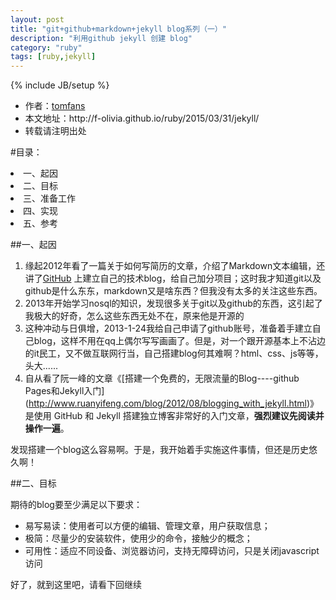 ```yaml
---
layout: post
title: "git+github+markdown+jekyll blog系列（一）"
description: "利用github jekyll 创建 blog"
category: "ruby"
tags: [ruby,jekyll]
---
```

{% include JB/setup %}

<ul>
    <li>作者：<a href="http://weibo.com/Polivia" target="blank">tomfans</a></li>
    <li>本文地址：http://f-olivia.github.io/ruby/2015/03/31/jekyll/</li>
    <li>转载请注明出处</li>
</ul>

#目录：
<lo>
<li>一、起因</li>
<li>二、目标</li>
<li>三、准备工作</li>
<li>四、实现</li>
<li>五、参考</li>
</lo>
	
##一、起因

1. 缘起2012年看了一篇关于如何写简历的文章，介绍了Markdown文本编辑，还讲了[GitHub](https://github.com/) 上建立自己的技术blog，给自己加分项目；这时我才知道git以及github是什么东东，markdown又是啥东西？但我没有太多的关注这些东西。
2. 2013年开始学习nosql的知识，发现很多关于git以及github的东西，这引起了我极大的好奇，怎么这些东西无处不在，原来他是开源的
3. 这种冲动与日俱增，2013-1-24我给自己申请了github账号，准备着手建立自己blog，这样不用在qq上偶尔写写画画了。但是，对一个跟开源基本上不沾边的it民工，又不做互联网行当，自己搭建blog何其难啊？html、css、js等等，头大......
4. 自从看了阮一峰的文章《[搭建一个免费的，无限流量的Blog----github Pages和Jekyll入门]
(http://www.ruanyifeng.com/blog/2012/08/blogging_with_jekyll.html)》是使用
GitHub 和 Jekyll 搭建独立博客非常好的入门文章，**强烈建议先阅读并操作一遍**。

发现搭建一个blog这么容易啊。于是，我开始着手实施这件事情，但还是历史悠久啊！

##二、目标

期待的blog要至少满足以下要求：

* 易写易读：使用者可以方便的编辑、管理文章，用户获取信息；
* 极简：尽量少的安装软件，使用少的命令，接触少的概念；
* 可用性：适应不同设备、浏览器访问，支持无障碍访问，只是关闭javascript访问

好了，就到这里吧，请看下回继续

